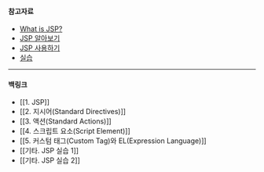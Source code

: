 #### 참고자료

- [What is JSP?](https://javacpro.tistory.com/43)
- [JSP 알아보기](https://dinfree.com/lecture/backend/javaweb_2.2.html#jspjava-server-pages-%EA%B0%9C%EC%9A%94)
- [JSP 사용하기](https://devlog-wjdrbs96.tistory.com/152)
- [실습](https://dinfree.com/lecture/backend/codelabs/jsp-basic/index.html)

---
#### 백링크

- [[1. JSP]]
- [[2. 지시어(Standard Directives)]]
- [[3. 액션(Standard Actions)]]
- [[4. 스크립트 요소(Script Element)]]
- [[5. 커스텀 태그(Custom Tag)와 EL(Expression Language)]]
- [[기타. JSP 실습 1]]
- [[기타. JSP 실습 2]]